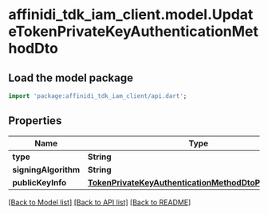# affinidi_tdk_iam_client.model.UpdateTokenPrivateKeyAuthenticationMethodDto

## Load the model package

```dart
import 'package:affinidi_tdk_iam_client/api.dart';
```

## Properties

| Name                 | Type                                                                                                              | Description | Notes      |
| -------------------- | ----------------------------------------------------------------------------------------------------------------- | ----------- | ---------- |
| **type**             | **String**                                                                                                        |             | [optional] |
| **signingAlgorithm** | **String**                                                                                                        |             | [optional] |
| **publicKeyInfo**    | [**TokenPrivateKeyAuthenticationMethodDtoPublicKeyInfo**](TokenPrivateKeyAuthenticationMethodDtoPublicKeyInfo.md) |             | [optional] |

[[Back to Model list]](../README.md#documentation-for-models) [[Back to API list]](../README.md#documentation-for-api-endpoints) [[Back to README]](../README.md)

